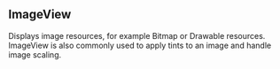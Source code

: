 ## ImageView 

Displays image resources, for example Bitmap or Drawable resources. ImageView is also commonly used to apply tints to an image and handle image scaling.
